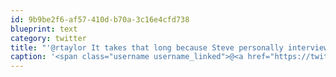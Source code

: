 ```yaml
---
id: 9b9be2f6-af57-410d-b70a-3c16e4cfd738
blueprint: text
category: twitter
title: "'@rtaylor It takes that long because Steve personally interviews everyone in the shipping chain to ensure a consistent shipping experience."
caption: '<span class="username username_linked">@<a href="https://twitter.com/rtaylor" title="Elon Musk">rtaylor</a></span> It takes that long because Steve personally interviews everyone in the shipping chain to ensure a consistent shipping experience.'
---
```

